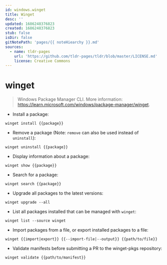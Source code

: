 ```yaml
---
id: windows.winget
title: Winget
desc: ''
updated: 1686248376823
created: 1686248376823
stub: false
isDir: false
gitNotePath: 'pages/{{ noteHiearchy }}.md'
sources:
  - name: tldr-pages
    url: 'https://github.com/tldr-pages/tldr/blob/master/LICENSE.md'
    license: Creative Commons
---
```

# winget

> Windows Package Manager CLI.
> More information: <https://learn.microsoft.com/windows/package-manager/winget>.

- Install a package:

`winget install {{package}}`

- Remove a package (Note: `remove` can also be used instead of `uninstall`):

`winget uninstall {{package}}`

- Display information about a package:

`winget show {{package}}`

- Search for a package:

`winget search {{package}}`

- Upgrade all packages to the latest versions:

`winget upgrade --all`

- List all packages installed that can be managed with `winget`:

`winget list --source winget`

- Import packages from a file, or export installed packages to a file:

`winget {{import|export}} {{--import-file|--output}} {{path/to/file}}`

- Validate manifests before submitting a PR to the winget-pkgs repository:

`winget validate {{path/to/manifest}}`

